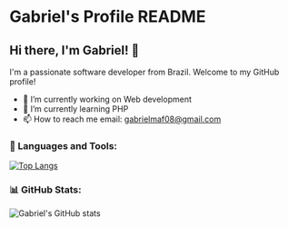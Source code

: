 # Gabriel's Profile README

## Hi there, I'm Gabriel! 👋

I'm a passionate software developer from Brazil. Welcome to my GitHub profile! 

- 🔭 I’m currently working on Web development
- 🌱 I’m currently learning PHP
- 📫 How to reach me email: gabrielmaf08@gmail.com

### 🚀 Languages and Tools:

[![Top Langs](https://github-readme-stats.vercel.app/api/top-langs/?username=Gaabriel87&layout=compact)](https://github.com/Gaabriel87/github-readme-stats)

### 📊 GitHub Stats:

![Gabriel's GitHub stats](https://github-readme-stats.vercel.app/api?username=Gaabriel87&show_icons=true&theme=radical)

<br />
